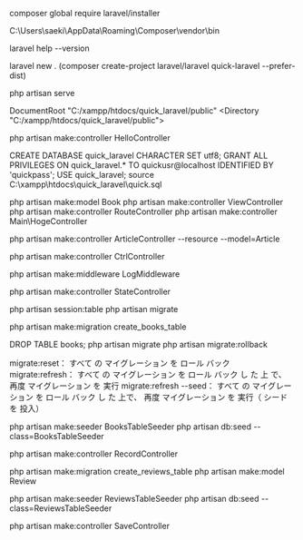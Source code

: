 composer global require laravel/installer

C:\Users\saeki\AppData\Roaming\Composer\vendor\bin

laravel help --version

laravel new .
(composer create-project laravel/laravel quick-laravel --prefer-dist)

php artisan serve

DocumentRoot "C:/xampp/htdocs/quick_laravel/public"
<Directory "C:/xampp/htdocs/quick_laravel/public">

php artisan make:controller HelloController


CREATE DATABASE quick_laravel CHARACTER SET utf8;
GRANT ALL PRIVILEGES ON quick_laravel.* TO quickusr@localhost IDENTIFIED BY 'quickpass';
USE quick_laravel;
source C:\xampp\htdocs\quick_laravel\quick.sql


php artisan make:model Book
php artisan make:controller ViewController
php artisan make:controller RouteController
php artisan make:controller Main\HogeController

php artisan make:controller ArticleController --resource --model=Article

php artisan make:controller CtrlController

php artisan make:middleware LogMiddleware

php artisan make:controller StateController

php artisan session:table
php artisan migrate

php artisan make:migration create_books_table

DROP TABLE books;
php artisan migrate
php artisan migrate:rollback

migrate:reset： すべて の マイグレーション を ロール バック
migrate:refresh： すべて の マイグレーション を ロール バック し た 上 で、 再度 マイグレーション を 実行
migrate:refresh --seed： すべて の マイグレーション を ロール バック し た 上で、 再度 マイグレーション を 実行（ シード を 投入）

php artisan make:seeder BooksTableSeeder
php artisan db:seed --class=BooksTableSeeder

php artisan make:controller RecordController


php artisan make:migration create_reviews_table
php artisan make:model Review

php artisan make:seeder ReviewsTableSeeder
php artisan db:seed --class=ReviewsTableSeeder

php artisan make:controller SaveController